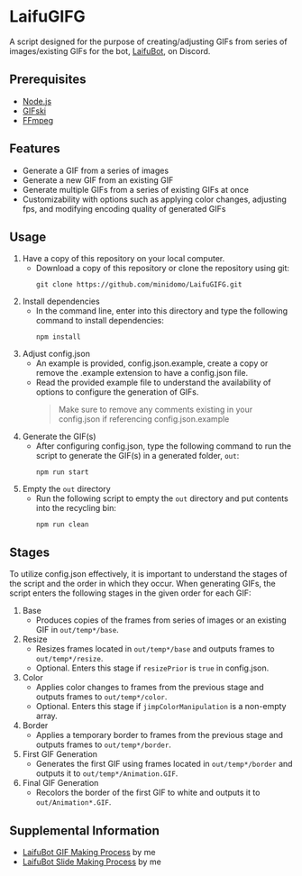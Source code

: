 # LaifuGIFG
A script designed for the purpose of creating/adjusting GIFs from series of images/existing GIFs for the bot, [LaifuBot](https://www.laifubot.xyz/), on Discord.

## Prerequisites
- [Node.js](https://nodejs.org/en/)
- [GIFski](https://GIF.ski/)
- [FFmpeg](https://ffmpeg.org/download.html)

## Features
- Generate a GIF from a series of images
- Generate a new GIF from an existing GIF
- Generate multiple GIFs from a series of existing GIFs at once
- Customizability with options such as applying color changes, adjusting fps, and modifying encoding quality of generated GIFs

## Usage
1. Have a copy of this repository on your local computer.
    - Download a copy of this repository or clone the repository using git:
        ```
        git clone https://github.com/minidomo/LaifuGIFG.git
        ```
2. Install dependencies
    - In the command line, enter into this directory and type the following command to install dependencies:
        ```
        npm install
        ```
3. Adjust config.json
    - An example is provided, config.json.example, create a copy or remove the .example extension to have a config.json file.
    - Read the provided example file to understand the availability of options to configure the generation of GIFs. 
        > Make sure to remove any comments existing in your config.json if referencing config.json.example
4. Generate the GIF(s)
    - After configuring config.json, type the following command to run the script to generate the GIF(s) in a generated folder, `out`:
        ```
        npm run start
        ```
5. Empty the `out` directory
    - Run the following script to empty the `out` directory and put contents into the recycling bin:
        ```
        npm run clean
        ```

## Stages
To utilize config.json effectively, it is important to understand the stages of the script and the order in which they occur. When generating GIFs, the script enters the following stages in the given order for each GIF:
1. Base
    - Produces copies of the frames from series of images or an existing GIF in `out/temp*/base`.
2. Resize
    - Resizes frames located in `out/temp*/base` and outputs frames to `out/temp*/resize`.
    - Optional. Enters this stage if `resizePrior` is `true` in config.json.
3. Color
    - Applies color changes to frames from the previous stage and outputs frames to `out/temp*/color`.
    - Optional. Enters this stage if `jimpColorManipulation` is a non-empty array.
4. Border
    - Applies a temporary border to frames from the previous stage and outputs frames to `out/temp*/border`.
5. First GIF Generation
    - Generates the first GIF using frames located in `out/temp*/border` and outputs it to `out/temp*/Animation.GIF`.
6. Final GIF Generation
    - Recolors the border of the first GIF to white and outputs it to `out/Animation*.GIF`.

## Supplemental Information
- [LaifuBot GIF Making Process](https://gist.github.com/minidomo/fcb6870ad4778f10b43ab8fbe24833f9) by me
- [LaifuBot Slide Making Process](https://gist.github.com/minidomo/aec3123591b7051c922f1b2c6267291a) by me

